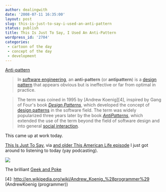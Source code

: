 ```yaml
---
author: dealingwith
date: '2008-07-11 16:35:00'
layout: post
slug: this-is-just-to-say-i-used-an-anti-pattern
status: publish
title: This Is Just To Say, I Used An Anti-Pattern
wordpress_id: '2704'
categories:
 - cartoon of the day
 - concept of the day
 - development
---
```


[Anti-pattern][1]

> In [software engineering][2], an **anti-pattern** (or **antipattern**) is a
[design pattern][3] that appears obvious but is ineffective or far from
optimal in practice.

>

> The term was coined in 1995 by [Andrew Koenig][4], inspired by Gang of
Four's book _[Design Patterns][5]_, which developed the concept of [design
patterns][3] in the software field. The term was widely popularized three
years later by the book _[AntiPatterns][6]_, which extended the use of the
term beyond the field of software design and into general [social
interaction][7].

This came up at work today.

[This Is Just To Say][8], via [and older This American Life episode][9] I just
got around to listening to today (yay podcasting).

![][10]

The brilliant [Geek and Poke][11]

   [1]: http://en.wikipedia.org/wiki/Anti-pattern

   [2]: http://en.wikipedia.org/wiki/Software_engineering (Softwareengineering)

   [3]: http://en.wikipedia.org/wiki/Design_pattern (Design pattern)

   [4]: http://en.wikipedia.org/wiki/Andrew_Koenig_%28programmer%29 (AndrewKoenig (programmer))

   [5]: http://en.wikipedia.org/wiki/Design_Patterns (Design Patterns)

   [6]: http://en.wikipedia.org/wiki/AntiPatterns (AntiPatterns)

   [7]: http://en.wikipedia.org/wiki/Social_interaction (Social interaction)

   [8]: http://www.poets.org/viewmedia.php/prmMID/15535

   [9]: http://www.thisamericanlife.org/Radio_Episode.aspx?sched=1239

   [10]: http://geekandpoke.typepad.com/geekandpoke/images/2008/06/09/hub.jpg

   [11]: http://geekandpoke.typepad.com/geekandpoke/

